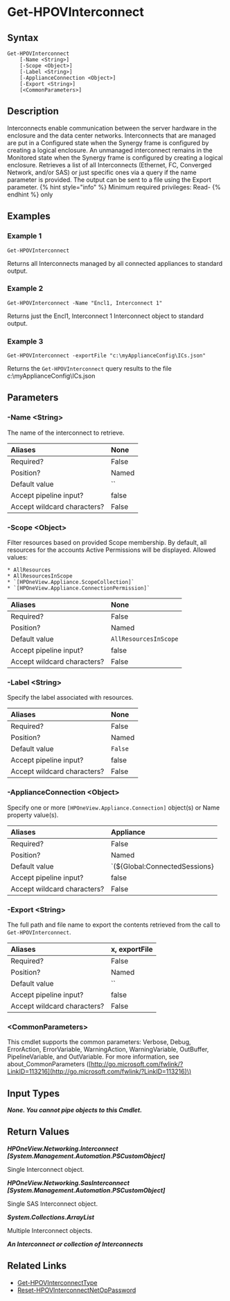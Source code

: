 ﻿---
description: Retrieve Interconnect resource(s).
---

# Get-HPOVInterconnect

## Syntax

```text
Get-HPOVInterconnect
    [-Name <String>]
    [-Scope <Object>]
    [-Label <String>]
    [-ApplianceConnection <Object>]
    [-Export <String>]
    [<CommonParameters>]
```

## Description

Interconnects enable communication between the server hardware in the enclosure and the data center networks. Interconnects that are managed are put in a Configured state when the Synergy frame is configured by creating a logical enclosure. An unmanaged interconnect remains in the Monitored state when the Synergy frame is configured by creating a logical enclosure.
Retrieves a list of all Interconnects (Ethernet, FC, Converged Network, and/or SAS) or just specific ones via a query if the name parameter is provided. The output can be sent to a file using the Export parameter.
{% hint style="info" %}
Minimum required privileges: Read-
{% endhint %}
only
## Examples

###  Example 1 

```text
Get-HPOVInterconnect
```

Returns all Interconnects managed by all connected appliances to standard output.

###  Example 2 

```text
Get-HPOVInterconnect -Name "Encl1, Interconnect 1"
```

Returns just the Encl1, Interconnect 1 Interconnect object to standard output.

###  Example 3 

```text
Get-HPOVInterconnect -exportFile "c:\myApplianceConfig\ICs.json"
```

Returns the `Get-HPOVInterconnect` query results to the file c:\myApplianceConfig\ICs.json

## Parameters

### -Name &lt;String&gt;

The name of the interconnect to retrieve.

| Aliases | None |
| :--- | :--- |
| Required? | False |
| Position? | Named |
| Default value | `` |
| Accept pipeline input? | false |
| Accept wildcard characters? | False |

### -Scope &lt;Object&gt;

Filter resources based on provided Scope membership.  By default, all resources for the accounts Active Permissions will be displayed.  Allowed values:

    * AllResources
    * AllResourcesInScope
    * `[HPOneView.Appliance.ScopeCollection]`
    * `[HPOneView.Appliance.ConnectionPermission]`

| Aliases | None |
| :--- | :--- |
| Required? | False |
| Position? | Named |
| Default value | `AllResourcesInScope` |
| Accept pipeline input? | false |
| Accept wildcard characters? | False |

### -Label &lt;String&gt;

Specify the label associated with resources.

| Aliases | None |
| :--- | :--- |
| Required? | False |
| Position? | Named |
| Default value | `False` |
| Accept pipeline input? | false |
| Accept wildcard characters? | False |

### -ApplianceConnection &lt;Object&gt;

Specify one or more `[HPOneView.Appliance.Connection]` object(s) or Name property value(s).

| Aliases | Appliance |
| :--- | :--- |
| Required? | False |
| Position? | Named |
| Default value | `(${Global:ConnectedSessions} | ? Default)` |
| Accept pipeline input? | false |
| Accept wildcard characters? | False |

### -Export &lt;String&gt;

The full path and file name to export the contents retrieved from the call to `Get-HPOVInterconnect`.

| Aliases | x, exportFile |
| :--- | :--- |
| Required? | False |
| Position? | Named |
| Default value | `` |
| Accept pipeline input? | false |
| Accept wildcard characters? | False |

### &lt;CommonParameters&gt;

This cmdlet supports the common parameters: Verbose, Debug, ErrorAction, ErrorVariable, WarningAction, WarningVariable, OutBuffer, PipelineVariable, and OutVariable. For more information, see about\_CommonParameters \([http://go.microsoft.com/fwlink/?LinkID=113216](http://go.microsoft.com/fwlink/?LinkID=113216)\)

## Input Types

_**None.  You cannot pipe objects to this Cmdlet.**_

## Return Values

_**HPOneView.Networking.Interconnect [System.Management.Automation.PSCustomObject]**_

Single Interconnect object.

_**HPOneView.Networking.SasInterconnect [System.Management.Automation.PSCustomObject]**_

Single SAS Interconnect object.

_**System.Collections.ArrayList**_

Multiple Interconnect objects.

_**An Interconnect or collection of Interconnects**_



## Related Links

* [Get-HPOVInterconnectType](get-hpovinterconnecttype.md)
* [Reset-HPOVInterconnectNetOpPassword](reset-hpovinterconnectnetoppassword.md)
